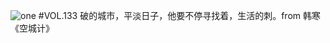 ![one](http://image.wufazhuce.com/FvnohglLgHnaeqLrF_w8XsYU1Gm4)
#VOL.133
破的城市，平淡日子，他要不停寻找着，生活的刺。from 韩寒《空城计》